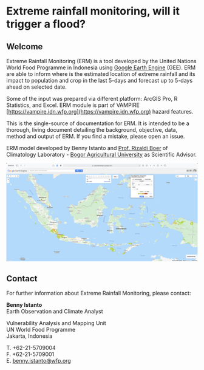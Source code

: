 # Extreme rainfall monitoring, will it trigger a flood?

## Welcome

Extreme Rainfall Monitoring (ERM) is a tool developed by the United Nations World Food Programme in Indonesia using [Google Earth Engine](https://earthengine.google.com) (GEE). ERM are able to inform where is the estimated location of extreme rainfall and its impact to population and crop in the last 5-days and forecast up to 5-days ahead on selected date.

Some of the input was prepared via different platform: ArcGIS Pro, R Statistics, and Excel. ERM module is part of VAMPIRE [https://vampire.idn.wfp.org](https://vampire.idn.wfp.org) hazard features.

This is the single-source of documentation for ERM. It is intended to be a thorough, living document detailing the background, objective, data, method and output of ERM. If you find a mistake, please open an issue.

ERM model developed by Benny Istanto and [Prof. Rizaldi Boer](https://scholar.google.com/citations?hl=en&user=jTPXEp8AAAAJ) of Climatology Laboratory - [Bogor Agricultural University](https://ipb.ac.id) as Scientific Advisor.

![Extreme Rainfall Monitoring](./img/erm.png)

## Contact

For further information about Extreme Rainfall Monitoring, please contact:

**Benny Istanto**<br>
Earth Observation and Climate Analyst<br>

Vulnerability Analysis and Mapping Unit<br>
UN World Food Programme<br>
Jakarta, Indonesia<br>

T. +62-21-5709004<br>
F. +62-21-5709001<br>
E. [benny.istanto@wfp.org](mailto:benny.istanto@wfp.org)<br>